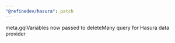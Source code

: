 ```yaml
---
"@refinedev/hasura": patch
---
```


meta.gqlVariables now passed to deleteMany query for Hasura data provider

